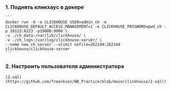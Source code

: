 ### 1. Поднять кликхаус в докере

    ```
    docker run -d -e CLICKHOUSE_USER=admin_ch -e CLICKHOUSE_DEFAULT_ACCESS_MANAGEMENT=1 -e CLICKHOUSE_PASSWORD=pwd_ch -p 18123:8123 -p19000:9000 \
    -v ./ch_data:/var/lib/clickhouse/ \
    -v ./ch_logs:/var/log/clickhouse-server/ \
    --name new_ch_server --ulimit nofile=262144:262144 clickhouse/clickhouse-server
    ```
### 2. Настроить пользователя администратора
    [2.sql](https://github.com/freeskiez/WB_Practice/blob/main/clickhouse/2.sql))
